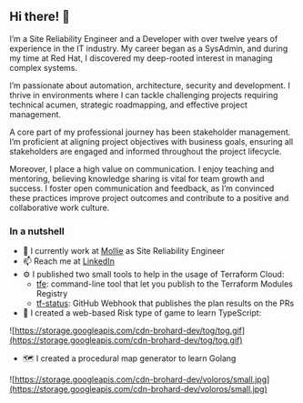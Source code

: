 ## Hi there! 👋

I’m a Site Reliability Engineer and a Developer with over twelve years of experience in the IT industry. My career began as a SysAdmin, and during my time at Red Hat, I discovered my deep-rooted interest in managing complex systems.

I’m passionate about automation, architecture, security and development. I thrive in environments where I can tackle challenging projects requiring technical acumen, strategic roadmapping, and effective project management.

A core part of my professional journey has been stakeholder management. I’m proficient at aligning project objectives with business goals, ensuring all stakeholders are engaged and informed throughout the project lifecycle.

Moreover, I place a high value on communication. I enjoy teaching and mentoring, believing knowledge sharing is vital for team growth and success. I foster open communication and feedback, as I’m convinced these practices improve project outcomes and contribute to a positive and collaborative work culture.

### In a nutshell

- 🔭 I currently work at [Mollie](https://www.mollie.com/en) as Site Reliability Engineer
- 📫 Reach me at [LinkedIn](https://www.linkedin.com/in/gedurandvadas/)
- ⚙️ I published two small tools to help in the usage of Terraform Cloud:
    - [tfe](https://github.com/gdurandvadas/tfc): command-line tool that let you publish to the Terraform Modules Registry
    - [tf-status](https://github.com/gdurandvadas/tf-status): GitHub Webhook that publishes the plan results on the PRs
- 🎴 I created a web-based Risk type of game to learn TypeScript:

![https://storage.googleapis.com/cdn-brohard-dev/tog/tog.gif](https://storage.googleapis.com/cdn-brohard-dev/tog/tog.gif)

- 🗺 I created a procedural map generator to learn Golang

![https://storage.googleapis.com/cdn-brohard-dev/voloros/small.jpg](https://storage.googleapis.com/cdn-brohard-dev/voloros/small.jpg)

